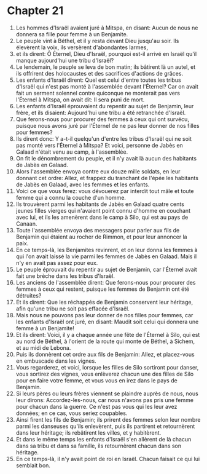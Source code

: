 # Chapter 21

1. Les hommes d'Israël avaient juré à Mitspa, en disant: Aucun de nous ne donnera sa fille pour femme à un Benjamite.
2. Le peuple vint à Béthel, et il y resta devant Dieu jusqu'au soir. Ils élevèrent la voix, ils versèrent d'abondantes larmes,
3. et ils dirent: Ô Éternel, Dieu d'Israël, pourquoi est-il arrivé en Israël qu'il manque aujourd'hui une tribu d'Israël?
4. Le lendemain, le peuple se leva de bon matin; ils bâtirent là un autel, et ils offrirent des holocaustes et des sacrifices d'actions de grâces.
5. Les enfants d'Israël dirent: Quel est celui d'entre toutes les tribus d'Israël qui n'est pas monté à l'assemblée devant l'Éternel? Car on avait fait un serment solennel contre quiconque ne monterait pas vers l'Éternel à Mitspa, on avait dit: Il sera puni de mort.
6. Les enfants d'Israël éprouvaient du repentir au sujet de Benjamin, leur frère, et ils disaient: Aujourd'hui une tribu a été retranchée d'Israël.
7. Que ferons-nous pour procurer des femmes à ceux qui ont survécu, puisque nous avons juré par l'Éternel de ne pas leur donner de nos filles pour femmes?
8. Ils dirent donc: Y a-t-il quelqu'un d'entre les tribus d'Israël qui ne soit pas monté vers l'Éternel à Mitspa? Et voici, personne de Jabès en Galaad n'était venu au camp, à l'assemblée.
9. On fit le dénombrement du peuple, et il n'y avait là aucun des habitants de Jabès en Galaad.
10. Alors l'assemblée envoya contre eux douze mille soldats, en leur donnant cet ordre: Allez, et frappez du tranchant de l'épée les habitants de Jabès en Galaad, avec les femmes et les enfants.
11. Voici ce que vous ferez: vous dévouerez par interdit tout mâle et toute femme qui a connu la couche d'un homme.
12. Ils trouvèrent parmi les habitants de Jabès en Galaad quatre cents jeunes filles vierges qui n'avaient point connu d'homme en couchant avec lui, et ils les amenèrent dans le camp à Silo, qui est au pays de Canaan.
13. Toute l'assemblée envoya des messagers pour parler aux fils de Benjamin qui étaient au rocher de Rimmon, et pour leur annoncer la paix.
14. En ce temps-là, les Benjamites revinrent, et on leur donna les femmes à qui l'on avait laissé la vie parmi les femmes de Jabès en Galaad. Mais il n'y en avait pas assez pour eux.
15. Le peuple éprouvait du repentir au sujet de Benjamin, car l'Éternel avait fait une brèche dans les tribus d'Israël.
16. Les anciens de l'assemblée dirent: Que ferons-nous pour procurer des femmes à ceux qui restent, puisque les femmes de Benjamin ont été détruites?
17. Et ils dirent: Que les réchappés de Benjamin conservent leur héritage, afin qu'une tribu ne soit pas effacée d'Israël.
18. Mais nous ne pouvons pas leur donner de nos filles pour femmes, car les enfants d'Israël ont juré, en disant: Maudit soit celui qui donnera une femme à un Benjamite!
19. Et ils dirent: Voici, il y a chaque année une fête de l'Éternel à Silo, qui est au nord de Béthel, à l'orient de la route qui monte de Béthel, à Sichem, et au midi de Lebona.
20. Puis ils donnèrent cet ordre aux fils de Benjamin: Allez, et placez-vous en embuscade dans les vignes.
21. Vous regarderez, et voici, lorsque les filles de Silo sortiront pour danser, vous sortirez des vignes, vous enlèverez chacun une des filles de Silo pour en faire votre femme, et vous vous en irez dans le pays de Benjamin.
22. Si leurs pères ou leurs frères viennent se plaindre auprès de nous, nous leur dirons: Accordez-les-nous, car nous n'avons pas pris une femme pour chacun dans la guerre. Ce n'est pas vous qui les leur avez données; en ce cas, vous seriez coupables.
23. Ainsi firent les fils de Benjamin; ils prirent des femmes selon leur nombre parmi les danseuses qu'ils enlevèrent, puis ils partirent et retournèrent dans leur héritage; ils rebâtirent les villes, et y habitèrent.
24. Et dans le même temps les enfants d'Israël s'en allèrent de là chacun dans sa tribu et dans sa famille, ils retournèrent chacun dans son héritage.
25. En ce temps-là, il n'y avait point de roi en Israël. Chacun faisait ce qui lui semblait bon.

